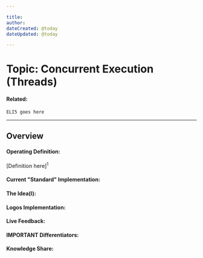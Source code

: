 ```yaml
---

title:
author: 
dateCreated: @today
dateUpdated: @today

---
```


# Topic: Concurrent Execution (Threads)
#### Related:
`ELI5 goes here`

---

## Overview

#### Operating Definition:
[Definition here]<sup>1</sup>

#### Current "Standard" Implementation:


#### The Idea(l):


#### Logos Implementation:


#### Live Feedback:


#### IMPORTANT Differentiators:


#### Knowledge Share: